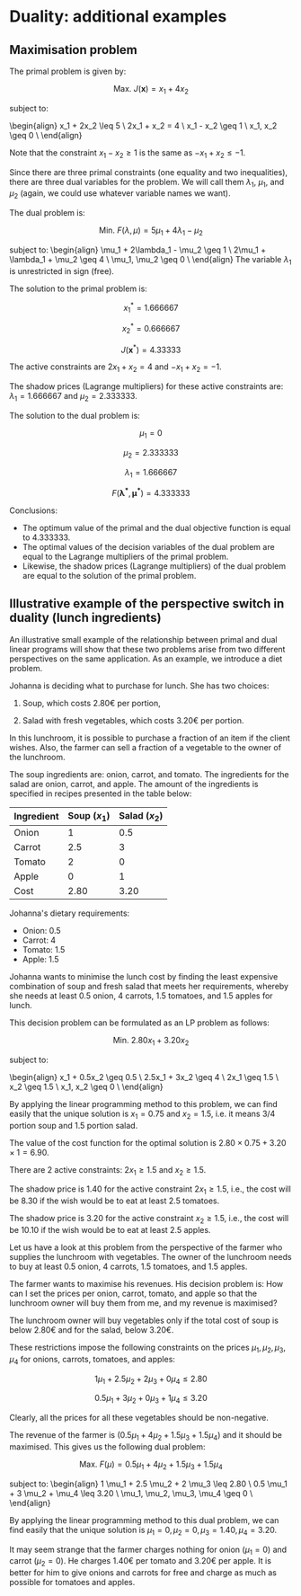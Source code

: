 # Duality: additional examples

## Maximisation problem

The primal problem is given by:

$$\text{Max. } J(\mathbf{x}) = x_1 + 4x_2$$

subject to:

\begin{align}
    x_1 + 2x_2 \leq 5 \\
    2x_1 + x_2 = 4 \\
    x_1 - x_2 \geq 1 \\
    x_1, x_2 \geq 0 \\
\end{align}

Note that the constraint $x_1 - x_2 \geq 1$ is the same as $-x_1 + x_2 \leq -1$.

Since there are three primal constraints (one equality and two inequalities), there are three dual variables for the problem. We will call them $\lambda_1$, $\mu_1$, and $\mu_2$ (again, we could use whatever variable names we want).

The dual problem is:

$$\text{Min. } F(\lambda, \mu) = 5\mu_1 + 4\lambda_1 - \mu_2$$

subject to:
\begin{align}
    \mu_1 + 2\lambda_1 - \mu_2 \geq 1 \\
    2\mu_1 + \lambda_1 + \mu_2 \geq 4 \\
    \mu_1, \mu_2 \geq 0 \\
\end{align}
The variable $\lambda_1$ is unrestricted in sign (free).

The solution to the primal problem is:

$$x_1^{*} = 1.666667$$

$$x_2^{*} = 0.666667$$

$$J(\mathbf{x}^{*}) = 4.33333$$

The active constraints are $2x_1 + x_2 = 4$ and $-x_1 + x_2 = -1$.

The shadow prices (Lagrange multipliers) for these active constraints are: $\lambda_1 = 1.666667$ and $\mu_2 = 2.333333$.

The solution to the dual problem is:

$$\mu_1 = 0$$

$$\mu_2 = 2.333333$$

$$\lambda_1 = 1.666667$$

$$F(\mathbf{\lambda^{*}}, \mathbf{\mu^{*}}) = 4.333333$$


Conclusions:

* The optimum value of the primal and the dual objective function is equal to 4.333333.
* The optimal values of the decision variables of the dual problem are equal to the Lagrange multipliers of the primal problem.
* Likewise, the shadow prices (Lagrange multipliers) of the dual problem are equal to the solution of the primal problem.

## Illustrative example of the perspective switch in duality (lunch ingredients)

An illustrative small example of the relationship between primal and
dual linear programs will show that these two problems arise from two
different perspectives on the same application. As an example, we
introduce a diet problem.

Johanna is deciding what to purchase for lunch. She has two choices:

1.  Soup, which costs 2.80€ per portion,

2.  Salad with fresh vegetables, which costs 3.20€ per portion.

In this lunchroom, it is possible to purchase a fraction of an item if
the client wishes. Also, the farmer can sell a fraction of a vegetable
to the owner of the lunchroom.

The soup ingredients are: onion, carrot, and tomato. The ingredients for
the salad are onion, carrot, and apple. The amount of the ingredients is
specified in recipes presented in the table below:

| Ingredient | Soup ($x_1$) | Salad ($x_2$) |
| --- | --- | --- |
| Onion | 1 | 0.5 |
| Carrot | 2.5 | 3 |
| Tomato | 2 | 0 |
| Apple | 0 | 1 |
| Cost | 2.80 | 3.20 |


Johanna's dietary requirements:
-   Onion: 0.5
-   Carrot: 4
-   Tomato: 1.5
-   Apple: 1.5

Johanna wants to minimise the lunch cost by finding the least expensive
combination of soup and fresh salad that meets her requirements, whereby
she needs at least 0.5 onion, 4 carrots, 1.5 tomatoes, and 1.5 apples for lunch.

This decision problem can be formulated as an LP problem as follows:

$$\text{Min. } 2.80x_1 + 3.20x_2$$

subject to:

\begin{align}
    x_1 + 0.5x_2 \geq 0.5 \\
    2.5x_1 + 3x_2 \geq 4 \\
    2x_1 \geq 1.5 \\
    x_2 \geq 1.5 \\
    x_1, x_2 \geq 0 \\
\end{align}

By applying the linear programming method to this problem, we can find
easily that the unique solution is $x_1 = 0.75$ and $x_2 = 1.5$, i.e. it
means $3/4$ portion soup and $1.5$ portion salad.

The value of the cost function for the optimal solution is
$2.80 \times 0.75 + 3.20 \times 1 = 6.90$.

There are 2 active constraints: $2x_1 \geq 1.5$ and $x_2 \geq 1.5$.

The shadow price is 1.40 for the active constraint $2x_1 \geq 1.5$, i.e.,
the cost will be 8.30 if the wish would be to eat at least 2.5 tomatoes.

The shadow price is 3.20 for the active constraint $x_2 \geq 1.5$, i.e.,
the cost will be 10.10 if the wish would be to eat at least 2.5 apples.

Let us have a look at this problem from the perspective of the farmer
who supplies the lunchroom with vegetables. The owner of the lunchroom
needs to buy at least 0.5 onion, 4 carrots, 1.5 tomatoes, and 1.5
apples.

The farmer wants to maximise his revenues. His decision problem is: How
can I set the prices per onion, carrot, tomato, and apple so that the
lunchroom owner will buy them from me, and my revenue is maximised?

The lunchroom owner will buy vegetables only if the total cost of soup
is below 2.80€ and for the salad, below 3.20€.

These restrictions impose the following constraints on the prices
$\mu_1, \mu_2, \mu_3, \mu_4$ for onions, carrots, tomatoes, and apples:

$$1 \mu_1 + 2.5 \mu_2 + 2 \mu_3 + 0 \mu_4 \leq 2.80$$

$$0.5 \mu_1 + 3 \mu_2 + 0 \mu_3 + 1 \mu_4 \leq 3.20$$

Clearly, all the prices for all these vegetables should be non-negative.

The revenue of the farmer is
$(0.5 \mu_1 + 4 \mu_2 + 1.5 \mu_3 + 1.5 \mu_4)$ and it should be
maximised. This gives us the following dual problem:

$$\text{Max. } F(\mu) = 0.5 \mu_1 + 4 \mu_2 + 1.5 \mu_3 + 1.5 \mu_4$$

subject to:
\begin{align}
    1 \mu_1 + 2.5 \mu_2 + 2 \mu_3 \leq 2.80 \\
    0.5 \mu_1 + 3 \mu_2 + \mu_4 \leq 3.20 \\
    \mu_1, \mu_2, \mu_3, \mu_4 \geq 0 \\
\end{align}

By applying the linear programming method to this dual problem, we can
find easily that the unique solution is
$\mu_1 = 0, \mu_2 = 0, \mu_3 = 1.40, \mu_4 = 3.20$.

It may seem strange that the farmer charges nothing for onion
($\mu_1 = 0$) and carrot ($\mu_2 = 0$). He charges 1.40€ per tomato and
3.20€ per apple. It is better for him to give onions and carrots for
free and charge as much as possible for tomatoes and apples.
